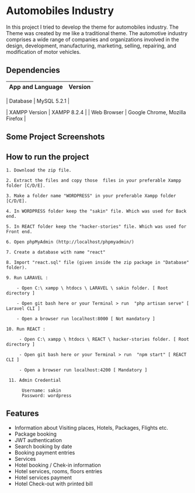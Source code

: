 # 	Automobiles Industry

In this project I tried to develop the theme for automobiles industry. The Theme was created by me like a traditional theme. The automotive industry comprises a wide range of companies and organizations involved in the design, development, manufacturing, marketing, selling, repairing, and modification of motor vehicles.

## Dependencies

| App and Language        | Version                                                     |
| :------:                | :------:                                                    |

| Database                | MySQL 5.2.1                                                 |

| XAMPP Version           | XAMPP 8.2.4                                                 |
| Web Browser             | Google Chrome, Mozilla Firefox                              |




## Some Project Screenshots


  ## How to run the project
    1. Download the zip file.

    2. Extract the files and copy those  files in your preferable Xampp folder [C/D/E].

    3. Make a folder name "WORDPRESS" in your preferable Xampp folder [C/D/E].
    
    4. In WORDPRESS folder keep the "sakin" file. Which was used for Back end.

    5. In REACT folder keep the "hacker-stories" file. Which was used for Front end.

    6. Open phpMyAdmin (http://localhost/phpmyadmin/)

    7. Create a database with name "react" 

    8. Import "react.sql" file (given inside the zip package in "Database" folder).

    9. Run LARAVEL :
    
        - Open C:\ xampp \ htdocs \ LARAVEL \ sakin folder. [ Root directory ]

        - Open git bash here or your Terminal > run  "php artisan serve" [ Laravel CLI ]

        - Open a browser run localhost:8000 [ Not mandatory ]

    10. Run REACT :

         - Open C:\ xampp \ htdocs \ REACT \ hacker-stories folder. [ Root directory ]

         - Open git bash here or your Terminal > run  "npm start" [ REACT CLI ]

         - Open a browser run localhost:4200 [ Mandatory ]

     11. Admin Credential

          Username: sakin
          Password: wordpress

## Features

- Information about Visiting places, Hotels, Packages, Flights etc.
- Package booking
- JWT authentication
- Search booking by date 
- Booking payment entries
- Services
- Hotel booking / Chek-in information 
- Hotel services, rooms, floors entries
- Hotel services payment 
- Hotel Check-out with printed bill




